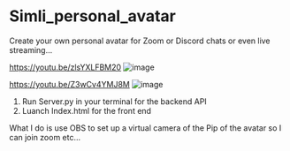 # Simli_personal_avatar
Create your own personal avatar for Zoom or Discord chats or even live streaming...

https://youtu.be/zlsYXLFBM20
![image](https://github.com/user-attachments/assets/6034b896-bd7f-4385-8bd4-a460d43277a4)

https://youtu.be/Z3wCv4YMJ8M
![image](https://github.com/user-attachments/assets/ad419ace-586f-4289-8a87-b6f1c17fbbaa)


1.  Run Server.py in your terminal for the backend API
3.  Luanch Index.html for the front end

What I do is use OBS to set up a virtual camera of the Pip of the avatar so I can join zoom etc...
